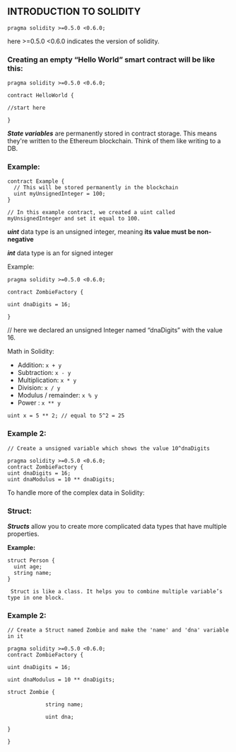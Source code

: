 ## INTRODUCTION TO SOLIDITY

`pragma solidity >=0.5.0 <0.6.0;`

here >=0.5.0 <0.6.0 indicates the version of solidity.

### Creating an empty “Hello World” smart contract will be like this:

`pragma solidity >=0.5.0 <0.6.0;`

`contract HelloWorld {`

`//start here`

`}`

***State variables***
 are permanently stored in  contract storage. This means they're written to the Ethereum blockchain. Think of them like writing to a DB.

### Example:

```solidity
contract Example {
  // This will be stored permanently in the blockchain
  uint myUnsignedInteger = 100;
}

// In this example contract, we created a uint called myUnsignedInteger and set it equal to 100.
```

***uint*** data type is an unsigned integer, meaning **its value must be non-negative**

***int*** data type is an for signed integer

Example:

`pragma solidity >=0.5.0 <0.6.0;`

`contract ZombieFactory {`

`uint dnaDigits = 16;`

`}`

// here we declared an unsigned Integer named “dnaDigits” with the value 16.

Math in Solidity:

- Addition: `x + y`
- Subtraction: `x - y`
- Multiplication: `x * y`
- Division: `x / y`
- Modulus / remainder: `x % y`
- Power : `x ** y`

`uint x = 5 ** 2; // equal to 5^2 = 25`

### Example 2:

```solidity
// Create a unsigned variable which shows the value 10^dnaDigits

pragma solidity >=0.5.0 <0.6.0;
contract ZombieFactory {
uint dnaDigits = 16;
uint dnaModulus = 10 ** dnaDigits;
```

To handle more of the complex data in Solidity:

### Struct:

***Structs*** allow you to create more complicated data types that have multiple properties.

**Example:**

```solidity
struct Person {
  uint age;
  string name;
}
```

` Struct is like a class. It helps you to combine multiple variable’s type in one block.`


### Example 2:

```solidity
// Create a Struct named Zombie and make the 'name' and 'dna' variable in it

pragma solidity >=0.5.0 <0.6.0;
contract ZombieFactory {

uint dnaDigits = 16;

uint dnaModulus = 10 ** dnaDigits;

struct Zombie {

			string name;

			uint dna;

}

}
```
